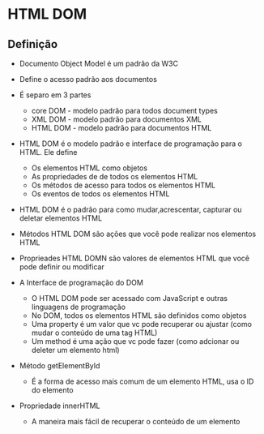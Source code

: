 # HTML DOM  
## Definição  
* Documento Object Model é um padrão da W3C  
* Define o acesso padrão aos documentos  
* É separo em 3 partes  
	* core DOM - modelo padrão para todos document types  
	* XML DOM - modelo padrão para documentos XML  
	* HTML DOM - modelo padrão para documentos HTML  
* HTML DOM é o modelo padrão e interface de programação para o HTML. Ele define  
	* Os elementos HTML como objetos  
	* As propriedades de de todos os elementos HTML  
	* Os métodos de acesso para todos os elementos HTML  
	* Os eventos de todos os elementos HTML  
* HTML DOM é o padrão para como mudar,acrescentar, capturar ou deletar elementos HTML  
  
* Métodos HTML DOM são ações que você pode realizar nos elementos HTML  
* Proprieades HTML DOMN são valores de elementos HTML que você pode definir ou modificar   
  
* A Interface de programação do DOM  
	* O HTML DOM pode ser acessado com JavaScript e outras linguagens de programação  
	* No DOM, todos os elementos HTML são definidos como objetos  
	* Uma property é um valor que vc pode recuperar ou ajustar (como mudar o conteúdo de uma tag HTML)  
	* Um method é uma ação que vc pode fazer (como adcionar ou deleter um elemento html)  

* Método getElementById  
	* É a forma de acesso mais comum de um elemento HTML, usa o ID do elemento  
* Propriedade innerHTML  
	* A maneira mais fácil de recuperar o conteúdo de um elemento   
	
